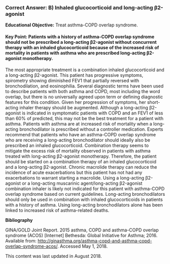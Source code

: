 
### Correct Answer: B) Inhaled glucocorticoid and long-acting β2-agonist 

**Educational Objective:** Treat asthma-COPD overlap syndrome.

#### **Key Point:** Patients with a history of asthma-COPD overlap syndrome should not be prescribed a long-acting β2-agonist without concurrent therapy with an inhaled glucocorticoid because of the increased risk of mortality in patients with asthma who are prescribed long-acting β2-agonist monotherapy.

The most appropriate treatment is a combination inhaled glucocorticoid and a long-acting β2-agonist. This patient has progressive symptoms, spirometry showing diminished FEV1 that partially reversed with bronchodilation, and eosinophilia. Several diagnostic terms have been used to describe patients with both asthma and COPD, most including the word overlap, but there is no universally agreed upon term or defining diagnostic features for this condition. Given her progression of symptoms, her short-acting inhaler therapy should be augmented. Although a long-acting β2-agonist is indicated in symptomatic patients with COPD and an FEV1 of less than 60% of predicted, this may not be the best treatment for a patient with asthma. Patients with asthma are at increased risk of mortality when a long-acting bronchodilator is prescribed without a controller medication. Experts recommend that patients who have an asthma-COPD overlap syndrome who are receiving a long-acting bronchodilator should ideally also be prescribed an inhaled glucocorticoid. Combination therapy seems to mitigate the excess risk of mortality observed in patients with asthma treated with long-acting β2-agonist monotherapy. Therefore, the patient should be started on a combination therapy of an inhaled glucocorticoid and a long-acting β2-agonist.
Chronic macrolide therapy can reduce the incidence of acute exacerbations but this patient has not had any exacerbations to warrant starting a macrolide.
Using a long-acting β2-agonist or a long-acting muscarinic agent/long-acting β2-agonist combination inhaler is likely not indicated for this patient with asthma-COPD overlap syndrome based on current guidelines. Long-acting bronchodilators should only be used in combination with inhaled glucocorticoids in patients with a history of asthma. Using long-acting bronchodilators alone has been linked to increased risk of asthma-related deaths.

**Bibliography**

GINA/GOLD Joint Report. 2015 asthma, COPD and asthma-COPD overlap syndrome (ACOS) [Internet] Bethesda: Global Initiative for Asthma; 2016. Available from: http://ginasthma.org/asthma-copd-and-asthma-copd-overlap-syndrome-acos/. Accessed May 1, 2018.

This content was last updated in August 2018.
